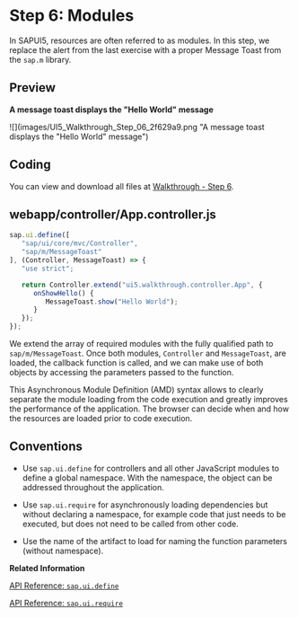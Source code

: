 <!-- loiof665d0de4dba405f9af4294de824b03b -->

# Step 6: Modules

In SAPUI5, resources are often referred to as modules. In this step, we replace the alert from the last exercise with a proper Message Toast from the `sap.m` library.



## Preview

  
  
**A message toast displays the "Hello World" message**

![](images/UI5_Walkthrough_Step_06_2f629a9.png "A message toast displays the "Hello World" message")



<a name="loiof665d0de4dba405f9af4294de824b03b__section_nlr_cvc_syb"/>

## Coding

You can view and download all files at [Walkthrough - Step 6](https://ui5.sap.com/#/entity/sap.m.tutorial.walkthrough/sample/sap.m.tutorial.walkthrough.06).



<a name="loiof665d0de4dba405f9af4294de824b03b__section_olr_cvc_syb"/>

## webapp/controller/App.controller.js

```js
sap.ui.define([
   "sap/ui/core/mvc/Controller",
   "sap/m/MessageToast"
], (Controller, MessageToast) => {
   "use strict";

   return Controller.extend("ui5.walkthrough.controller.App", {
      onShowHello() {
         MessageToast.show("Hello World");
      }
   });
});
```

We extend the array of required modules with the fully qualified path to `sap/m/MessageToast`. Once both modules, `Controller` and `MessageToast`, are loaded, the callback function is called, and we can make use of both objects by accessing the parameters passed to the function.

This Asynchronous Module Definition \(AMD\) syntax allows to clearly separate the module loading from the code execution and greatly improves the performance of the application. The browser can decide when and how the resources are loaded prior to code execution.



## Conventions

-   Use `sap.ui.define` for controllers and all other JavaScript modules to define a global namespace. With the namespace, the object can be addressed throughout the application.

-   Use `sap.ui.require` for asynchronously loading dependencies but without declaring a namespace, for example code that just needs to be executed, but does not need to be called from other code.

-   Use the name of the artifact to load for naming the function parameters \(without namespace\).


**Related Information**  


[API Reference: `sap.ui.define`](https://ui5.sap.com/#/api/sap.ui/methods/sap.ui.define)

[API Reference: `sap.ui.require`](https://ui5.sap.com/#/api/sap.ui/methods/sap.ui.require)

